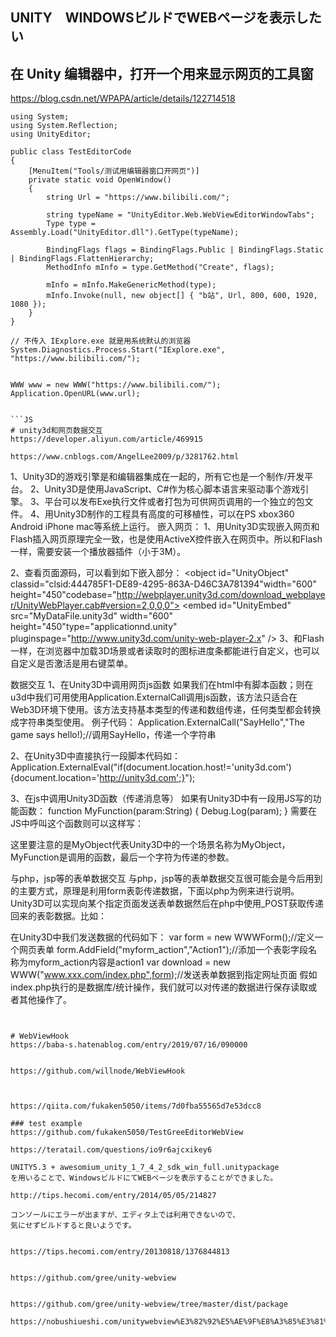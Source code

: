 ## UNITY　WINDOWSビルドでWEBページを表示したい

## 在 Unity 编辑器中，打开一个用来显示网页的工具窗
https://blog.csdn.net/WPAPA/article/details/122714518

```unity
using System;
using System.Reflection;
using UnityEditor;

public class TestEditorCode
{
    [MenuItem("Tools/测试用编辑器窗口开网页")]
    private static void OpenWindow()
    {
        string Url = "https://www.bilibili.com/";

        string typeName = "UnityEditor.Web.WebViewEditorWindowTabs";
        Type type = Assembly.Load("UnityEditor.dll").GetType(typeName);

        BindingFlags flags = BindingFlags.Public | BindingFlags.Static | BindingFlags.FlattenHierarchy;
        MethodInfo mInfo = type.GetMethod("Create", flags);
        
        mInfo = mInfo.MakeGenericMethod(type);
        mInfo.Invoke(null, new object[] { "b站", Url, 800, 600, 1920, 1080 });
    }
}

// 不传入 IExplore.exe 就是用系统默认的浏览器
System.Diagnostics.Process.Start("IExplore.exe", "https://www.bilibili.com/");


WWW www = new WWW("https://www.bilibili.com/");
Application.OpenURL(www.url);


```JS
# unity3d和网页数据交互
https://developer.aliyun.com/article/469915

https://www.cnblogs.com/AngelLee2009/p/3281762.html

```
1、Unity3D的游戏引擎是和编辑器集成在一起的，所有它也是一个制作/开发平台。
2、Unity3D是使用JavaScript、C#作为核心脚本语言来驱动事个游戏引擎。
3、平台可以发布Exe执行文件或者打包为可供网页调用的一个独立的包文件。
4、用Unity3D制作的工程具有高度的可移植性，可以在PS xbox360 Android iPhone mac等系统上运行。
嵌入网页：
1、用Unity3D实现嵌入网页和Flash插入网页原理完全一致，也是使用ActiveX控件嵌入在网页中。所以和Flash一样，需要安装一个播放器插件（小于3M）。
 
2、查看页面源码，可以看到如下嵌入部分：
<object id="UnityObject" classid="clsid:444785F1-DE89-4295-863A-D46C3A781394"width="600" height="450"codebase="http://webplayer.unity3d.com/download_webplayer/UnityWebPlayer.cab#version=2,0,0,0">
         <param name="src" value="MyDataFile.unity3d" />
         <embed id="UnityEmbed" src="MyDataFile.unity3d" width="600" height="450"type="applicationnd.unity" pluginspage="http://www.unity3d.com/unity-web-player-2.x" />
</object>
3、和Flash一样，在浏览器中加载3D场景或者读取时的图标进度条都能进行自定义，也可以自定义是否激活是用右键菜单。
 
数据交互
1、在Unity3D中调用网页js函数
         如果我们在html中有脚本函数；则在u3d中我们可用使用Application.ExternalCall调用js函数，该方法只适合在Web3D环境下使用。该方法支持基本类型的传递和数组传递，任何类型都会转换成字符串类型使用。
例子代码：
Application.ExternalCall("SayHello","The game says hello!);//调用SayHello，传递一个字符串
 
2、在Unity3D中直接执行一段脚本代码如：
Application.ExternalEval("if(document.location.host!='unity3d.com'){document.location='http://unity3d.com';}");
 
3、在js中调用Unity3D函数（传递消息等）
如果有Unity3D中有一段用JS写的功能函数：
function MyFunction(param:String)
{
         Debug.Log(param);
}
需要在JS中呼叫这个函数则可以这样写：
<script type="text/javascript" language="javascript">
SaySomethingToUnity(document.getElementById("UnityContent").SendMessage("MyObject","MyFunction","Hello fom a web page!"););
</script>
这里要注意的是MyObject代表Unity3D中的一个场景名称为MyObject，MyFunction是调用的函数，最后一个字符为传递的参数。
 
与php，jsp等的表单数据交互
         与php，jsp等的表单数据交互很可能会是今后用到的主要方式，原理是利用form表彰传递数据，下面以php为例来进行说明。
         Unity3D可以实现向某个指定页面发送表单数据然后在php中使用_POST获取传递回来的表彰数据。比如：
<?php
         $action = $_POST["myform_action"];//定义一个变量$action用来获取页面传递过来的表单数据
         if($action!=""){
                  echo $action;//如果接收到了数据则打印出数据内容
         }
?>
在Unity3D中我们发送数据的代码如下：
var form = new WWWForm();//定义一个网页表单
form.AddField("myform_action","Action1");//添加一个表彰字段名称为myform_action内容是action1
var download = new WWW("www.xxx.com/index.php",form);//发送表单数据到指定网址页面
假如index.php执行的是数据库/统计操作，我们就可以对传递的数据进行保存读取或者其他操作了。 
```


# WebViewHook
https://baba-s.hatenablog.com/entry/2019/07/16/090000


https://github.com/willnode/WebViewHook



https://qiita.com/fukaken5050/items/7d0fba55565d7e53dcc8

### test example
https://github.com/fukaken5050/TestGreeEditorWebView

https://teratail.com/questions/io9r6ajcxikey6

UNITY5.3 + awesomium_unity_1_7_4_2_sdk_win_full.unitypackage
を用いることで、WindowsビルドにてWEBページを表示することができました。

http://tips.hecomi.com/entry/2014/05/05/214827

コンソールにエラーが出ますが、エディタ上では利用できないので、
気にせずビルドすると良いようです。


https://tips.hecomi.com/entry/20130818/1376844813


https://github.com/gree/unity-webview


https://github.com/gree/unity-webview/tree/master/dist/package

https://nobushiueshi.com/unitywebview%E3%82%92%E5%AE%9F%E8%A3%85%E3%81%99%E3%82%8B%E6%96%B9%E6%B3%95/


